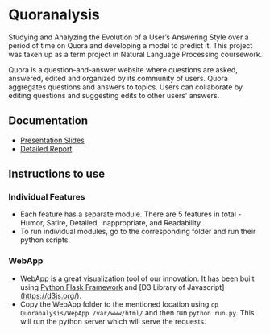 # Quoranalysis

Studying and Analyzing the Evolution of a User’s Answering Style over a period of time on Quora and developing a model to predict it. This project was taken up as a term project in Natural Language Processing coursework.

Quora is a question-and-answer website where questions are asked, answered, edited and organized by its community of users. Quora aggregates questions and answers to topics. Users can collaborate by editing questions and suggesting edits to other users' answers.

## Documentation

* [Presentation Slides](https://drive.google.com/file/d/0B8HueGvBKu5nOGZBUVZGYjVWMGs/view?usp=sharing)
* [Detailed Report](https://drive.google.com/file/d/0B8HueGvBKu5nNTdRVHpGd3JMT0U/view?usp=sharing)

## Instructions to use

### Individual Features
* Each feature has a separate module. There are 5 features in total - Humor, Satire, Detailed, Inappropriate, and Readability.
* To run individual modules, go to the corresponding folder and run their python scripts.

### WebApp
* WebApp is a great visualization tool of our innovation. It has been built using [Python Flask Framework](http://code.tutsplus.com/tutorials/creating-a-web-app-from-scratch-using-python-flask-and-mysql--cms-22972) and [D3 Library of Javascript] (https://d3js.org/).
* Copy the WebApp folder to the mentioned location using ```cp Quoranalysis/WepApp /var/www/html/``` and then run ```python run.py```. This will run the python server which will serve the requests.
